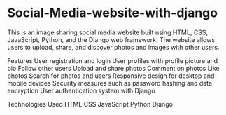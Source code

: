 # Social-Media-website-with-django
This is an image sharing social media website built using HTML, CSS, JavaScript, Python, and the Django web framework. The website allows users to upload, share, and discover photos and images with other users.

Features
User registration and login
User profiles with profile picture and bio
Follow other users
Upload and share photos
Comment on photos
Like photos
Search for photos and users
Responsive design for desktop and mobile devices
Security measures such as password hashing and data encryption
User authentication system with Django

Technologies Used
HTML
CSS
JavaScript
Python
Django

